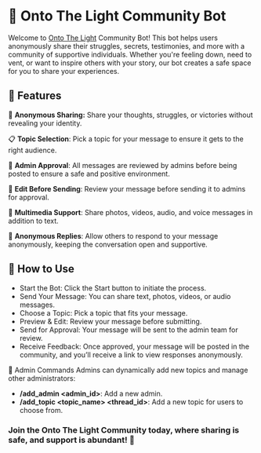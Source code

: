 # 🤖 Onto The Light Community Bot
Welcome to [Onto The Light](t.me/OntoTheLight) Community Bot! This bot helps users anonymously share their struggles, secrets, testimonies, and more with a community of supportive individuals. Whether you're feeling down, need to vent, or want to inspire others with your story, our bot creates a safe space for you to share your experiences.

## 🎉 Features
🔐 **Anonymous Sharing:** Share your thoughts, struggles, or victories without revealing your identity.

📋 **Topic Selection**: Pick a topic for your message to ensure it gets to the right audience.

👥 **Admin Approval**: All messages are reviewed by admins before being posted to ensure a safe and positive environment.

📝 **Edit Before Sending**: Review your message before sending it to admins for approval.

🎥 **Multimedia Support**: Share photos, videos, audio, and voice messages in addition to text.

🔄 **Anonymous Replies**: Allow others to respond to your message anonymously, keeping the conversation open and supportive.

## 🚀 How to Use
* Start the Bot: Click the Start button to initiate the process.
* Send Your Message: You can share text, photos, videos, or audio messages.
* Choose a Topic: Pick a topic that fits your message.
* Preview & Edit: Review your message before submitting.
* Send for Approval: Your message will be sent to the admin team for review.
* Receive Feedback: Once approved, your message will be posted in the community, and you’ll receive a link to view responses anonymously.

🔧 Admin Commands
Admins can dynamically add new topics and manage other administrators:
* **/add_admin <admin_id>**: Add a new admin.
* **/add_topic <topic_name> <thread_id>**: Add a new topic for users to choose from.

### Join the Onto The Light Community today, where sharing is safe, and support is abundant! 🌟
